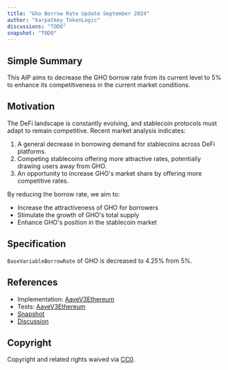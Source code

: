 ```yaml
---
title: "Gho Borrow Rate Update September 2024"
author: "karpatkey_TokenLogic"
discussions: "TODO"
snapshot: "TODO"
---
```


## Simple Summary

This AIP aims to decrease the GHO borrow rate from its current level to 5% to enhance its competitiveness in the current market conditions.

## Motivation

The DeFi landscape is constantly evolving, and stablecoin protocols must adapt to remain competitive. Recent market analysis indicates:

1. A general decrease in borrowing demand for stablecoins across DeFi platforms.
2. Competing stablecoins offering more attractive rates, potentially drawing users away from GHO.
3. An opportunity to increase GHO's market share by offering more competitive rates.

By reducing the borrow rate, we aim to:

- Increase the attractiveness of GHO for borrowers
- Stimulate the growth of GHO's total supply
- Enhance GHO's position in the stablecoin market

## Specification

`BaseVariableBorrowRate` of GHO is decreased to 4.25% from 5%.

## References

- Implementation: [AaveV3Ethereum](https://github.com/bgd-labs/aave-proposals-v3/blob/main/src/20240912_AaveV3Ethereum_GhoBorrowRateUpdateSeptember2024/AaveV3Ethereum_GhoBorrowRateUpdateSeptember2024_20240912.sol)
- Tests: [AaveV3Ethereum](https://github.com/bgd-labs/aave-proposals-v3/blob/main/src/20240912_AaveV3Ethereum_GhoBorrowRateUpdateSeptember2024/AaveV3Ethereum_GhoBorrowRateUpdateSeptember2024_20240912.t.sol)
- [Snapshot](TODO)
- [Discussion](TODO)

## Copyright

Copyright and related rights waived via [CC0](https://creativecommons.org/publicdomain/zero/1.0/).
